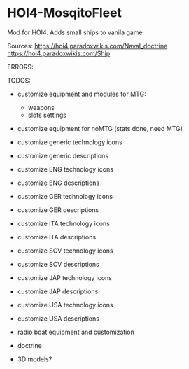 # HOI4-MosqitoFleet
Mod for HOI4. Adds small ships to vanila game


Sources:
https://hoi4.paradoxwikis.com/Naval_doctrine
https://hoi4.paradoxwikis.com/Ship


ERRORS:


TODOS:
- customize equipment and modules for MTG:
	- weapons
	- slots settings

- customize equipment for noMTG (stats done, need MTG)

- customize generic technology icons
- customize generic descriptions

- customize ENG technology icons
- customize ENG descriptions

- customize GER technology icons
- customize GER descriptions

- customize ITA technology icons
- customize ITA descriptions

- customize SOV technology icons
- customize SOV descriptions

- customize JAP technology icons
- customize JAP descriptions

- customize USA technology icons
- customize USA descriptions

- radio boat equipment and customization

- doctrine

- 3D models?
